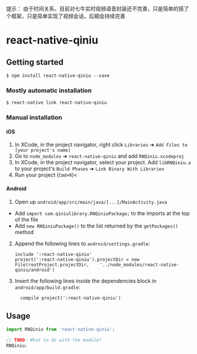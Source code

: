 提示：
  由于时间关系，目前对七牛实时视频语音封装还不完善，只是简单的搭了个框架，只是简单实现了视频会话，后期会持续完善
  
# react-native-qiniu



## Getting started

`$ npm install react-native-qiniu --save`

### Mostly automatic installation

`$ react-native link react-native-qiniu`

### Manual installation


#### iOS

1. In XCode, in the project navigator, right click `Libraries` ➜ `Add Files to [your project's name]`
2. Go to `node_modules` ➜ `react-native-qiniu` and add `RNQiniu.xcodeproj`
3. In XCode, in the project navigator, select your project. Add `libRNQiniu.a` to your project's `Build Phases` ➜ `Link Binary With Libraries`
4. Run your project (`Cmd+R`)<

#### Android

1. Open up `android/app/src/main/java/[...]/MainActivity.java`
  - Add `import com.qiniulibrary.RNQiniuPackage;` to the imports at the top of the file
  - Add `new RNQiniuPackage()` to the list returned by the `getPackages()` method
2. Append the following lines to `android/settings.gradle`:
  	```
  	include ':react-native-qiniu'
  	project(':react-native-qiniu').projectDir = new File(rootProject.projectDir, 	'../node_modules/react-native-qiniu/android')
  	```
3. Insert the following lines inside the dependencies block in `android/app/build.gradle`:
  	```
      compile project(':react-native-qiniu')
  	```


## Usage
```javascript
import RNQiniu from 'react-native-qiniu';

// TODO: What to do with the module?
RNQiniu;
```
  
